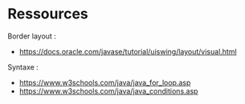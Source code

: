 # Ressources

Border layout :
- https://docs.oracle.com/javase/tutorial/uiswing/layout/visual.html

Syntaxe : 
- https://www.w3schools.com/java/java_for_loop.asp
- https://www.w3schools.com/java/java_conditions.asp
